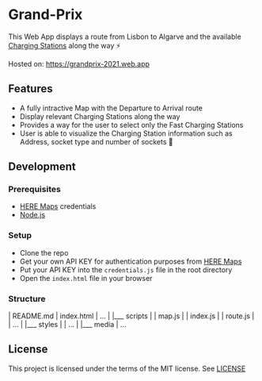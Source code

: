 # Grand-Prix

This Web App displays a route from Lisbon to Algarve and the available [Charging Stations](https://tblx-daimler-trucks-and-buses.getsandbox.com/charging-stations) along the way ⚡

Hosted on: https://grandprix-2021.web.app

## Features
- A fully intractive Map with the Departure to Arrival route
- Display relevant Charging Stations along the way
- Provides a way for the user to select only the Fast Charging Stations
- User is able to visualize the Charging Station information such as Address, socket type and number of sockets 🔌

## Development 

  ### Prerequisites
  - [HERE Maps](https://developer.here.com/login) credentials
  - [Node.js](https://nodejs.org/en/)

  ### Setup
  
  - Clone the repo
  - Get your own API KEY for authentication purposes from [HERE Maps](https://developer.here.com/projects)
  - Put your API KEY into the `credentials.js` file in the root directory 
  - Open the `index.html` file in your browser

  ### Structure
  
  |   README.md
  |   index.html
  |   ...
  |
  |___ scripts
  |   | map.js
  |   | index.js
  |   | route.js
  |   | ...
  |
  |___ styles
  |   | ...
  |
  |___  media
       | ...

## License

This project is licensed under the terms of the MIT license. See [LICENSE](LICENSE) 
